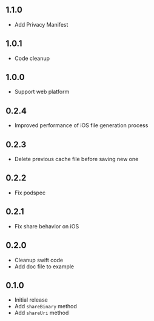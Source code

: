 ## 1.1.0

* Add Privacy Manifest

## 1.0.1

* Code cleanup

## 1.0.0

* Support web platform

## 0.2.4

* Improved performance of iOS file generation process

## 0.2.3

* Delete previous cache file before saving new one

## 0.2.2

* Fix podspec

## 0.2.1

* Fix share behavior on iOS

## 0.2.0

* Cleanup swift code
* Add doc file to example

## 0.1.0

* Initial release
* Add `shareBinary` method
* Add `shareUri` method
